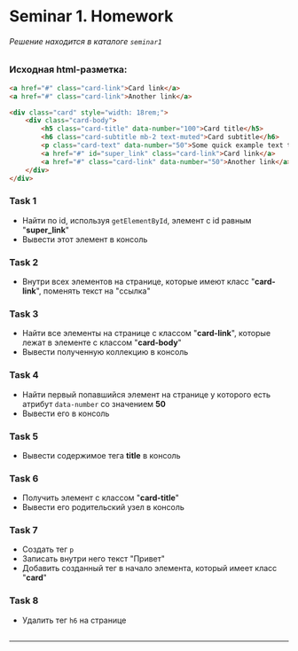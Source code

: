 # Seminar 1. Homework 
###### Решение находится в каталоге `seminar1`  

### Исходная html-разметка:
```html
<a href="#" class="card-link">Card link</a>
<a href="#" class="card-link">Another link</a>

<div class="card" style="width: 18rem;">
    <div class="card-body">
        <h5 class="card-title" data-number="100">Card title</h5>
        <h6 class="card-subtitle mb-2 text-muted">Card subtitle</h6>
        <p class="card-text" data-number="50">Some quick example text to build on the card title and make up the bulk of the card's content.</p>
        <a href="#" id="super_link" class="card-link">Card link</a>
        <a href="#" class="card-link" data-number="50">Another link</a>
    </div>
</div>
```

### Task 1
- Найти по id, используя `getElementById`, элемент с id равным "**super_link**"
- Вывести этот элемент в консоль

### Task 2
- Внутри всех элементов на странице, которые имеют класс "**card-link**", поменять текст на "ссылка"


### Task 3
- Найти все элементы на странице с классом "**card-link**", которые лежат в элементе с классом "**card-body**" 
- Вывести полученную коллекцию в консоль


### Task 4
- Найти первый попавшийся элемент на странице у которого есть атрибут `data-number` со значением **50** 
- Вывести его в консоль


### Task 5
- Вывести содержимое тега **title** в консоль

### Task 6
- Получить элемент с классом "**card-title**"
- Вывести его родительский узел в консоль

### Task 7
- Создать тег `p`
- Записать внутри него текст "Привет"
- Добавить созданный тег в начало элемента, который имеет класс "**card**"

### Task 8
- Удалить тег `h6` на странице


##
---


